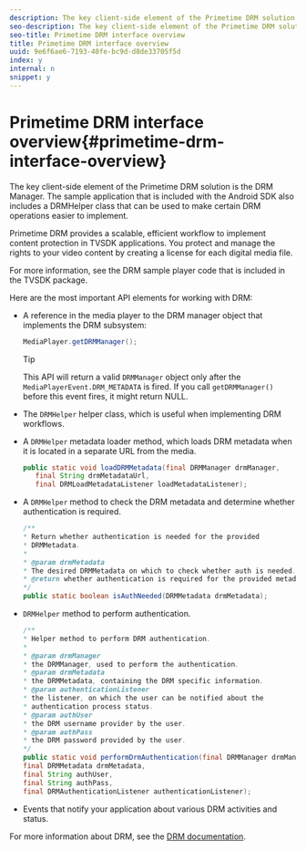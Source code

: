 ```yaml
---
description: The key client-side element of the Primetime DRM solution is the DRM Manager. The sample application that is included with the Android SDK also includes a DRMHelper class that can be used to make certain DRM operations easier to implement.
seo-description: The key client-side element of the Primetime DRM solution is the DRM Manager. The sample application that is included with the Android SDK also includes a DRMHelper class that can be used to make certain DRM operations easier to implement.
seo-title: Primetime DRM interface overview
title: Primetime DRM interface overview
uuid: 9e6f6ae6-7193-40fe-bc9d-d8de33705f5d
index: y
internal: n
snippet: y
---
```


# Primetime DRM interface overview{#primetime-drm-interface-overview}

The key client-side element of the Primetime DRM solution is the DRM Manager. The sample application that is included with the Android SDK also includes a DRMHelper class that can be used to make certain DRM operations easier to implement.

<!--<a id="section_4DD54E085AB345FE9BE00865E56B28DB"></a>-->

Primetime DRM provides a scalable, efficient workflow to implement content protection in TVSDK applications. You protect and manage the rights to your video content by creating a license for each digital media file.

For more information, see the DRM sample player code that is included in the TVSDK package.

Here are the most important API elements for working with DRM:

* A reference in the media player to the DRM manager object that implements the DRM subsystem: 

  ```java
  MediaPlayer.getDRMManager();
  ```

  >[!TIP]
  >
  >This API will return a valid `DRMManager` object only after the `MediaPlayerEvent.DRM_METADATA` is fired. If you call `getDRMManager()` before this event fires, it might return NULL.

* The `DRMHelper` helper class, which is useful when implementing DRM workflows. 
* A `DRMHelper` metadata loader method, which loads DRM metadata when it is located in a separate URL from the media. 

  ```java
  public static void loadDRMMetadata(final DRMManager drmManager,  
     final String drmMetadataUrl,  
     final DRMLoadMetadataListener loadMetadataListener);
  ```

* A `DRMHelper` method to check the DRM metadata and determine whether authentication is required. 

  ```java
  /** 
  * Return whether authentication is needed for the provided 
  * DRMMetadata. 
  * 
  * @param drmMetadata 
  * The desired DRMMetadata on which to check whether auth is needed. 
  * @return whether authentication is required for the provided metadata 
  */ 
  public static boolean isAuthNeeded(DRMMetadata drmMetadata);
  ```

* `DRMHelper` method to perform authentication. 

  ```java
  /** 
  * Helper method to perform DRM authentication. 
  * 
  * @param drmManager 
  * the DRMManager, used to perform the authentication. 
  * @param drmMetadata 
  * the DRMMetadata, containing the DRM specific information. 
  * @param authenticationListener 
  * the listener, on which the user can be notified about the 
  * authentication process status. 
  * @param authUser 
  * the DRM username provider by the user. 
  * @param authPass 
  * the DRM password provided by the user. 
  */ 
  public static void performDrmAuthentication(final DRMManager drmManager,  
  final DRMMetadata drmMetadata,  
  final String authUser,  
  final String authPass,  
  final DRMAuthenticationListener authenticationListener);
  ```

* Events that notify your application about various DRM activities and status.

<!--<a id="section_F58941D68EB94A5EBD1C7454D2A1B17A"></a>-->

For more information about DRM, see the [DRM documentation](https://help.adobe.com/en_US/primetime/drm). 
